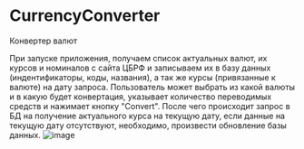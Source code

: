 # CurrencyConverter
Конвертер валют

При запуске приложения, получаем список актуальных 
валют, их курсов и номиналов с сайта ЦБРФ и записываем их в базу данных 
(индентификаторы, коды, названия), а так же курсы (привязанные к валюте) 
на дату запроса. 
Пользователь может выбрать из какой валюты и в какую будет 
конвертация, указывает количество переводимых средств и нажимает кнопку 
"Convert". После чего происходит запрос в БД на получение актуального курса 
на текущую дату, если данные на текущую дату отсутствуют, необходимо, 
произвести обновление базы данных.
![image](https://user-images.githubusercontent.com/125668287/221357580-e32dce48-0968-4d15-8473-86408dc26863.png)
